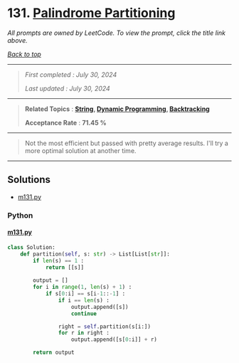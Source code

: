 # 131. [Palindrome Partitioning](<https://leetcode.com/problems/palindrome-partitioning>)

*All prompts are owned by LeetCode. To view the prompt, click the title link above.*

*[Back to top](<../README.md>)*

------

> *First completed : July 30, 2024*
>
> *Last updated : July 30, 2024*

------

> **Related Topics** : **[String](<by_topic/String.md>), [Dynamic Programming](<by_topic/Dynamic Programming.md>), [Backtracking](<by_topic/Backtracking.md>)**
>
> **Acceptance Rate** : **71.45 %**

------

> Not the most efficient but passed with pretty average results. 
> I'll try a more optimal solution at another time.

------

## Solutions

- [m131.py](<../my-submissions/m131.py>)
### Python
#### [m131.py](<../my-submissions/m131.py>)
```Python
class Solution:
    def partition(self, s: str) -> List[List[str]]:
        if len(s) == 1 :
            return [[s]]
        
        output = []
        for i in range(1, len(s) + 1) :
            if s[0:i] == s[i-1::-1] :
                if i == len(s) :
                    output.append([s])
                    continue

                right = self.partition(s[i:])
                for r in right :
                    output.append([s[0:i]] + r)

        return output
```

